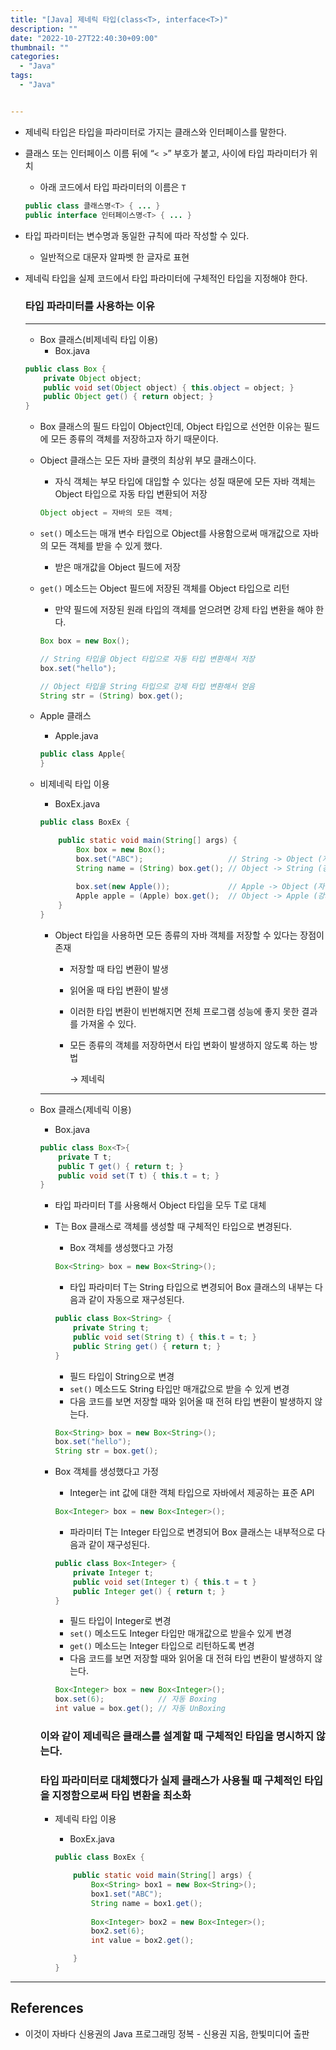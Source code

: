 ```yaml
---
title: "[Java] 제네릭 타입(class<T>, interface<T>)"
description: ""
date: "2022-10-27T22:40:30+09:00"
thumbnail: ""
categories:
  - "Java"
tags:
  - "Java"


---
```

<!--more-->

- 제네릭 타입은 타입을 파라미터로 가지는 클래스와 인터페이스를 말한다.
- 클래스 또는 인터페이스 이름 뒤에 “`< >`” 부호가 붙고, 사이에 타입 파라미터가 위치
    - 아래 코드에서 타입 파라미터의 이름은 `T`
    
    ```java
    public class 클래스명<T> { ... }
    public interface 인터페이스명<T> { ... }
    ```
    
- 타입 파라미터는 변수명과 동일한 규칙에 따라 작성할 수 있다.
    - 일반적으로 대문자 알파벳 한 글자로 표현
- 제네릭 타입을 실제 코드에서 타입 파라미터에 구체적인 타입을 지정해야 한다.
    
    ### 타입 파라미터를 사용하는 이유
    
    ---
    
    - Box 클래스(비제네릭 타입 이용)
        - Box.java
    
    ```java
    public class Box {
    	private Object object;
    	public void set(Object object) { this.object = object; }
    	public Object get() { return object; }
    }
    ```
    
    - Box 클래스의 필드 타입이 Object인데, Object 타입으로 선언한 이유는 필드에 모든 종류의 객체를 저장하고자 하기 때문이다.
    - Object 클래스는 모든 자바 클랫의 최상위 부모 클래스이다.
        - 자식 객체는 부모 타입에 대입할 수 있다는 성질 때문에 모든 자바 객체는 Object 타입으로 자동 타입 변환되어 저장
        
        ```java
        Object object = 자바의 모든 객체;
        ```
        
    - `set()` 메소드는 매개 변수 타입으로 Object를 사용함으로써 매개값으로 자바의 모든 객체를 받을 수 있게 했다.
        - 받은 매개값을 Object 필드에 저장
    - `get()` 메소드는 Object 필드에 저장된 객체를 Object 타입으로 리턴
        - 만약 필드에 저장된 원래 타입의 객체를 얻으려면 강제 타입 변환을 해야 한다.
        
        ```java
        Box box = new Box();
        
        // String 타입을 Object 타입으로 자동 타입 변환해서 저장
        box.set("hello");
        
        // Object 타입을 String 타입으로 강제 타입 변환해서 얻음
        String str = (String) box.get();
        ```
        
    - Apple 클래스
        - Apple.java
        
        ```java
        public class Apple{
        }
        ```
        
    - 비제네릭 타입 이용
        - BoxEx.java
        
        ```java
        public class BoxEx {
        
        	public static void main(String[] args) {
        		Box box = new Box();
        		box.set("ABC");                   // String -> Object (자동 타입 변환)
        		String name = (String) box.get(); // Object -> String (강제 타입 변환)
        		
        		box.set(new Apple());             // Apple -> Object (자동 타입 변환)
        		Apple apple = (Apple) box.get();  // Object -> Apple (강제 타입 변환) 
        	}
        }
        ```
        
        - Object 타입을 사용하면 모든 종류의 자바 객체를 저장할 수 있다는 장점이 존재
            - 저장할 때 타입 변환이 발생
            - 읽어올 때 타입 변환이 발생
            - 이러한 타입 변환이 빈번해지면 전체 프로그램 성능에 좋지 못한 결과를 가져올 수 있다.
            - 모든 종류의 객체를 저장하면서 타입 변화이 발생하지 않도록 하는 방법
                
                → 제네릭
                
        
        ---
        
    - Box 클래스(제네릭 이용)
        - Box.java
        
        ```java
        public class Box<T>{
        	private T t;
        	public T get() { return t; }
        	public void set(T t) { this.t = t; }
        }
        ```
        
        - 타입 파라미터 T를 사용해서 Object 타입을 모두 T로 대체
        - T는 Box  클래스로 객체를 생성할 때 구체적인 타입으로 변경된다.
            - Box 객체를 생성했다고 가정
            
            ```java
            Box<String> box = new Box<String>();
            ```
            
            - 타입 파라미터 T는 String 타입으로 변경되어 Box 클래스의 내부는 다음과 같이 자동으로 재구성된다.
            
            ```java
            public class Box<String> {
            	private String t;
            	public void set(String t) { this.t = t; }
            	public String get() { return t; }
            }
            ```
            
            - 필드 타입이 String으로 변경
            - `set()` 메소드도 String 타입만 매개값으로 받을 수 있게 변경
            - 다음 코드를 보면 저장할 때와 읽어올 때 전혀 타입 변환이 발생하지 않는다.
            
            ```java
            Box<String> box = new Box<String>();
            box.set("hello");
            String str = box.get();
            ```
            
        - Box 객체를 생성했다고 가정
            - Integer는 int 값에 대한 객체 타입으로 자바에서 제공하는 표준 API
            
            ```java
            Box<Integer> box = new Box<Integer>();
            ```
            
            - 파라미터 T는 Integer 타입으로 변경되어 Box 클래스는 내부적으로 다음과 같이 재구성된다.
            
            ```java
            public class Box<Integer> {
            	private Integer t;
            	public void set(Integer t) { this.t = t }
            	public Integer get() { return t; } 
            }
            ```
            
            - 필드 타입이 Integer로 변경
            - `set()` 메소드도 Integer 타입만 매개값으로 받을수 있게 변경
            - `get()` 메소드는 Integer 타입으로 리턴하도록 변경
            - 다음 코드를 보면 저장할 때와 읽어올 대 전혀 타입 변환이 발생하지 않는다.
            
            ```java
            Box<Integer> box = new Box<Integer>();
            box.set(6);            // 자동 Boxing
            int value = box.get(); // 자동 UnBoxing
            ```
            
        
        ### 이와 같이 제네릭은 클래스를 설계할 때 구체적인 타입을 명시하지 않는다.
        
        ### 타입 파라미터로 대체했다가 실제 클래스가 사용될 때 구체적인 타입을 지정함으로써 타입 변환을 최소화
        
        - 제네릭 타입 이용
            - BoxEx.java
            
            ```java
            public class BoxEx {
            
            	public static void main(String[] args) {
            		Box<String> box1 = new Box<String>();
            		box1.set("ABC");                 
            		String name = box1.get();
            		
            		Box<Integer> box2 = new Box<Integer>();
            		box2.set(6);             
            		int value = box2.get();   
            
            	}
            }
            ```
            
    
---
    
## References
    
- 이것이 자바다 신용권의 Java 프로그래밍 정복 - 신용권 지음, 한빛미디어 출판